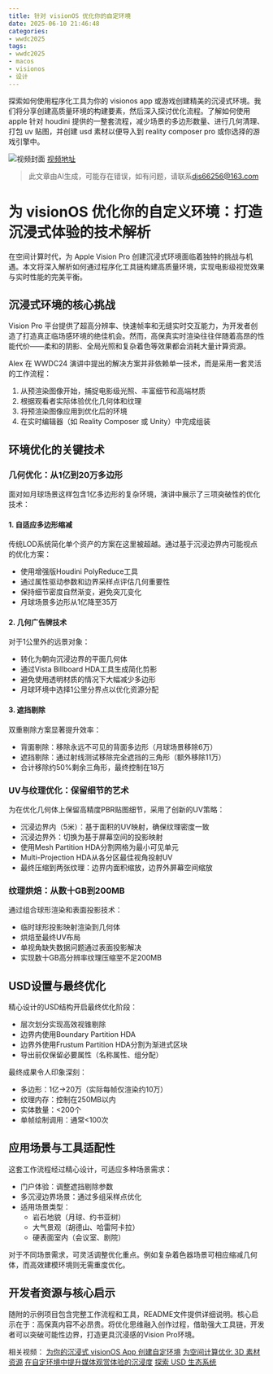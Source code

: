 ```yaml
---
title: 针对 visionOS 优化你的自定环境
date: 2025-06-10 21:46:48
categories:
- wwdc2025
tags:
- wwdc2025
- macos
- visionos
- 设计
---
```

探索如何使用程序化工具为你的 visionos app 或游戏创建精美的沉浸式环境。我们将分享创建高质量环境的构建要素，然后深入探讨优化流程。了解如何使用 apple 针对 houdini 提供的一整套流程，减少场景的多边形数量、进行几何清理、打包 uv 贴图，并创建 usd 素材以便导入到 reality composer pro 或你选择的游戏引擎中。
<!--more-->

![视频封面](https://devimages-cdn.apple.com/wwdc-services/images/3055294D-836B-4513-B7B0-0BC5666246B0/9960/9960_wide_250x141_2x.jpg)
[视频地址](https://developer.apple.com/cn/videos/play/wwdc2025/305/)
> 此文章由AI生成，可能存在错误，如有问题，请联系[djs66256@163.com](djs66256@163.com)

# 为 visionOS 优化你的自定义环境：打造沉浸式体验的技术解析

在空间计算时代，为 Apple Vision Pro 创建沉浸式环境面临着独特的挑战与机遇。本文将深入解析如何通过程序化工具链构建高质量环境，实现电影级视觉效果与实时性能的完美平衡。

## 沉浸式环境的核心挑战

Vision Pro 平台提供了超高分辨率、快速帧率和无缝实时交互能力，为开发者创造了打造真正临场感环境的绝佳机会。然而，高保真实时渲染往往伴随着高昂的性能代价——柔和的阴影、全局光照和复杂着色等效果都会消耗大量计算资源。

Alex 在 WWDC24 演讲中提出的解决方案并非依赖单一技术，而是采用一套灵活的工作流程：

1. 从预渲染图像开始，捕捉电影级光照、丰富细节和高端材质
2. 根据观看者实际体验优化几何体和纹理
3. 将预渲染图像应用到优化后的环境
4. 在实时编辑器（如 Reality Composer 或 Unity）中完成组装

## 环境优化的关键技术

### 几何优化：从1亿到20万多边形

面对如月球场景这样包含1亿多边形的复杂环境，演讲中展示了三项突破性的优化技术：

#### 1. 自适应多边形缩减

传统LOD系统简化单个资产的方案在这里被超越。通过基于沉浸边界内可能视点的优化方案：
- 使用增强版Houdini PolyReduce工具
- 通过属性驱动参数和边界采样点评估几何重要性
- 保持细节密度自然渐变，避免突兀变化
- 月球场景多边形从1亿降至35万

#### 2. 几何广告牌技术

对于1公里外的远景对象：
- 转化为朝向沉浸边界的平面几何体
- 通过Vista Billboard HDA工具生成简化剪影
- 避免使用透明材质的情况下大幅减少多边形
- 月球环境中选择1公里分界点以优化资源分配

#### 3. 遮挡剔除

双重剔除方案显著提升效率：
- 背面剔除：移除永远不可见的背面多边形（月球场景移除6万）
- 遮挡剔除：通过射线测试移除完全遮挡的三角形（额外移除11万）
- 合计移除约50%剩余三角形，最终控制在18万

### UV与纹理优化：保留细节的艺术

为在优化几何体上保留高精度PBR贴图细节，采用了创新的UV策略：

- 沉浸边界内（5米）：基于面积的UV映射，确保纹理密度一致
- 沉浸边界外：切换为基于屏幕空间的投影映射
- 使用Mesh Partition HDA分割网格为最小可见单元
- Multi-Projection HDA从各分区最佳视角投射UV
- 最终压缩到两张纹理：边界内面积缩放，边界外屏幕空间缩放

### 纹理烘焙：从数十GB到200MB

通过组合球形渲染和表面投影技术：
- 临时球形投影映射渲染到几何体
- 烘焙至最终UV布局
- 单视角缺失数据问题通过表面投影解决
- 实现数十GB高分辨率纹理压缩至不足200MB

## USD设置与最终优化

精心设计的USD结构开启最终优化阶段：
- 层次划分实现高效视锥剔除
- 边界内使用Boundary Partition HDA
- 边界外使用Frustum Partition HDA分割为渐进式区块
- 导出前仅保留必要属性（名称属性、组分配）

最终成果令人印象深刻：
- 多边形：1亿→20万（实际每帧仅渲染约10万）
- 纹理内存：控制在250MB以内
- 实体数量：<200个
- 单帧绘制调用：通常<100次

## 应用场景与工具适配性

这套工作流程经过精心设计，可适应多种场景需求：
- 门户体验：调整遮挡剔除参数
- 多沉浸边界场景：通过多组采样点优化
- 适用场景类型：
  - 岩石地貌（月球、约书亚树）
  - 大气景观（胡德山、哈雷阿卡拉）
  - 硬表面室内（会议室、剧院）

对于不同场景需求，可灵活调整优化重点。例如复杂着色器场景可相应缩减几何体，而高效建模环境则无需重度优化。

## 开发者资源与核心启示

随附的示例项目包含完整工作流程和工具，README文件提供详细说明。核心启示在于：高保真内容不必昂贵。将优化思维融入创作过程，借助强大工具链，开发者可以突破可能性边界，打造更具沉浸感的Vision Pro环境。

相关视频：
[为你的沉浸式 visionOS App 创建自定环境](https://developer.apple.com/videos/play/wwdc2024/10087)
[为空间计算优化 3D 素材资源](https://developer.apple.com/videos/play/wwdc2024/10186)
[在自定环境中提升媒体观赏体验的沉浸度](https://developer.apple.com/videos/play/wwdc2024/10115)
[探索 USD 生态系统](https://developer.apple.com/videos/play/wwdc2023/10086)
